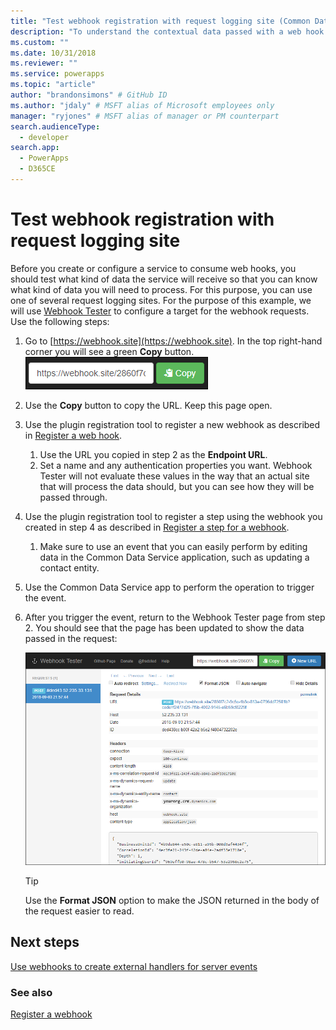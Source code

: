 ```yaml
---
title: "Test webhook registration with request logging site (Common Data Service) | Microsoft Docs" # Intent and product brand in a unique string of 43-59 chars including spaces
description: "To understand the contextual data passed with a web hook it is valuable to use a request logging site to examine the data. This topic will describe how to do this." # 115-145 characters including spaces. This abstract displays in the search result.
ms.custom: ""
ms.date: 10/31/2018
ms.reviewer: ""
ms.service: powerapps
ms.topic: "article"
author: "brandonsimons" # GitHub ID
ms.author: "jdaly" # MSFT alias of Microsoft employees only
manager: "ryjones" # MSFT alias of manager or PM counterpart
search.audienceType: 
  - developer
search.app: 
  - PowerApps
  - D365CE
---
```

# Test webhook registration with request logging site 

Before you create or configure a service to consume web hooks, you should test what kind of data the service will receive so that you can know what kind of data you will need to process. For this purpose, you can use one of several request logging sites. For the purpose of this example, we will use [Webhook Tester](https://webhook.site) to configure a target for the webhook requests. Use the following steps:

1. Go to [https://webhook.site](https://webhook.site). In the top right-hand corner you will see a green **Copy** button.
    ![Webhook Tester copy button](media/webhook-tester-copy-button.png)
1. Use the **Copy** button to copy the URL. Keep this page open.
1. Use the plugin registration tool to register a new webhook as described in [Register a web hook](register-web-hook.md). 
    1. Use the URL you copied in step 2 as the **Endpoint URL**. 
    1. Set a name and any authentication properties you want. Webhook Tester will not evaluate these values in the way that an actual site that will process the data should, but you can see how they will be passed through.
1. Use the plugin registration tool to register a step using the webhook you created in step 4 as described in [Register a step for a webhook](register-web-hook.md#register-a-step-for-a-webhook). 
    1. Make sure to use an event that you can easily perform by editing data in the Common Data Service application, such as updating a contact entity.
1. Use the Common Data Service app to perform the operation to trigger the event.
1. After you trigger the event, return to the Webhook Tester page from step 2. You should see that the page has been updated to show the data passed in the request:

    ![An example of the request logged on the Webhook Tester web site](media/webhook-tester-example.png)

    > [!TIP]
    > Use the **Format JSON** option to make the JSON returned in the body of the request easier to read.

## Next steps

[Use webhooks to create external handlers for server events](use-webhooks.md)

### See also
[Register a webhook](register-web-hook.md)